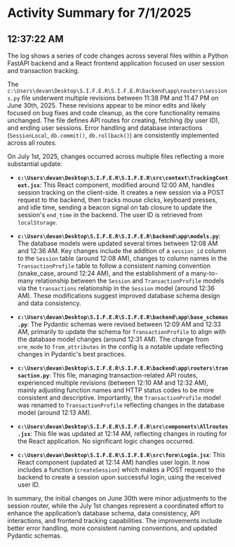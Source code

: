 # Activity Summary for 7/1/2025

## 12:37:22 AM
The log shows a series of code changes across several files within a Python FastAPI backend and a React frontend application focused on user session and transaction tracking.

The `c:\Users\devan\Desktop\S.I.F.E.R\S.I.F.E.R\backend\app\routers\sessions.py` file underwent multiple revisions between 11:38 PM and 11:47 PM on June 30th, 2025.  These revisions appear to be minor edits and likely focused on bug fixes and code cleanup, as the core functionality remains unchanged. The file defines API routes for creating, fetching (by user ID), and ending user sessions.  Error handling and database interactions (`SessionLocal`, `db.commit()`, `db.rollback()`) are consistently implemented across all routes.

On July 1st, 2025, changes occurred across multiple files reflecting a more substantial update:

* **`c:\Users\devan\Desktop\S.I.F.E.R\S.I.F.E.R\src\context\TrackingContext.jsx`**: This React component, modified around 12:00 AM, handles session tracking on the client-side. It creates a new session via a POST request to the backend, then tracks mouse clicks, keyboard presses, and idle time, sending a beacon signal on tab closure to update the session's `end_time` in the backend.  The user ID is retrieved from `localStorage`.

* **`c:\Users\devan\Desktop\S.I.F.E.R\S.I.F.E.R\backend\app\models.py`**:  The database models were updated several times between 12:08 AM and 12:36 AM. Key changes include the addition of a `session_id` column to the `Session` table (around 12:08 AM), changes to column names in the `TransactionProfile` table to follow a consistent naming convention (snake_case, around 12:24 AM), and the establishment of a many-to-many relationship between the `Session` and `TransactionProfile` models via the `transactions` relationship in the `Session` model (around 12:36 AM). These modifications suggest improved database schema design and data consistency.

* **`c:\Users\devan\Desktop\S.I.F.E.R\S.I.F.E.R\backend\app\base_schemas.py`**:  The Pydantic schemas were revised between 12:09 AM and 12:33 AM, primarily to update the schema for `TransactionProfile` to align with the database model changes (around 12:31 AM). The change from `orm_mode` to `from_attributes` in the config is a notable update reflecting changes in Pydantic's best practices.

* **`c:\Users\devan\Desktop\S.I.F.E.R\S.I.F.E.R\backend\app\routers\transaction.py`**:  This file, managing transaction-related API routes, experienced multiple revisions (between 12:10 AM and 12:32 AM), mainly adjusting function names and HTTP status codes to be more consistent and descriptive.  Importantly, the `TransactionProfile` model was renamed to `TransactionProfile` reflecting changes in the database model (around 12:13 AM).


* **`c:\Users\devan\Desktop\S.I.F.E.R\S.I.F.E.R\src\components\Allroutes.jsx`**: This file was updated at 12:14 AM, reflecting changes in routing for the React application.  No significant logic changes occurred.

* **`c:\Users\devan\Desktop\S.I.F.E.R\S.I.F.E.R\src\form\Login.jsx`**:  This React component (updated at 12:14 AM) handles user login. It now includes a function (`createSession`) which makes a POST request to the backend to create a session upon successful login, using the received user ID.


In summary, the initial changes on June 30th were minor adjustments to the session router, while the July 1st changes represent a coordinated effort to enhance the application’s database schema, data consistency, API interactions, and frontend tracking capabilities. The improvements include better error handling, more consistent naming conventions, and updated Pydantic schemas.
